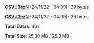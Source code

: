 [**CSVU3ezN**](/data/CSVU3ezN.txt) (24/11/22 - 04:09)- 29 bytes

[**CSVU3ezN**](/data/CSVU3ezN.txt) (24/11/22 - 04:09)- 29 bytes

**Total Datas**: 4611

**Total Size**: 25.30 MB / 25.3 MB